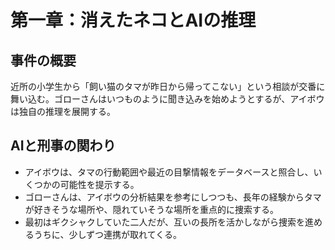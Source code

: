 # 第一章：消えたネコとAIの推理

## 事件の概要

近所の小学生から「飼い猫のタマが昨日から帰ってこない」という相談が交番に舞い込む。ゴローさんはいつものように聞き込みを始めようとするが、アイボウは独自の推理を展開する。

## AIと刑事の関わり

*   アイボウは、タマの行動範囲や最近の目撃情報をデータベースと照合し、いくつかの可能性を提示する。
*   ゴローさんは、アイボウの分析結果を参考にしつつも、長年の経験からタマが好きそうな場所や、隠れていそうな場所を重点的に捜索する。
*   最初はギクシャクしていた二人だが、互いの長所を活かしながら捜索を進めるうちに、少しずつ連携が取れてくる。
